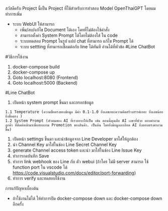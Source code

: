 สวัสดีครับ Project นี้เป็น Project ที่ใช้สำหรับการทำสอบ Model OpenThaiGPT โดยผม ทำการเพิ่ม
- ระบบ WebUI ให้สามารถ
  - เพิ่ม/ลบ/แก้ไข Document ได้เอง โดยที่ไม่ต้องใช้คำสั่ง
  - สามารถตั้งค่า System Prompt ได้โดยไม่ต้องใส่ ใน code
  - ระบบทดสอบ Prompt ในรูป แปป chat ที่สามารถ แก้ไข Prompt ได้
  - ระบบ settting ที่สามารถเชื่อมต่อกับ line ได้ทันที อ่านได้ที่หัวข้อ #Line ChatBot

#วิธีการใช้งาน
  1. docker-compose build
  2. docker-compose up
  3. Goto localhost:8080 (Frontend)
  4. Goto localhost:5000 (Backend)

#Line ChatBot
  1. เปิดหน้า system prompt ขึ้นมา และกรอกข้อมูล
     
    1.1 Temperature (ความซื่อตรงของข้อมูล มีค่า 0.1-1.0 ยิ่งเลขเยอะความคิดสร้างสรรค์เยอะ ยิ่งเลขน้อยยิ่งซื่อตรง )
    1.2 System Prompt (ตัวตนของ AI ที่เราอยากให้เป็น เช่น ตอนนี้คุณคือ AI เลขาที่ช่วย ตอบคำถามลูกค้า ที่ติดต่อเข้ามาเพื่อสอบถาม Promotion ของสินค้า. เป็นต้น โดยยิ่งข้อมูลละเอียด AI ยิ่งตอบตรงคำถามขึ้น)
    
  1. เปิดหน้า settings ขึ้นมา และนำข้อมูลจาก Line Developer มาใส่ให้ถูกต้อง
  2. นำ Channel Key มาใส่ในช่อง Line Secret Channel Key 
  3. generate Channel access token และนำ มาใส่ในช่อง Line Issue Key
  4. ทำการกดบันทึก Save
  5. ทำการ link webhook ของ Line กับ ตัว webui (ถ้าใคร ไม่มี server สามารถ ใช้ function port ใน vscode ได้ https://code.visualstudio.com/docs/editor/port-forwarding)
  6. ทำการ verify และทดสอบใช้งาน

การแก้ปัญหาเบื้องต้น
  - ถ้าใช้งานไม่ได้ ให้ทำการปิด docker-compose down และ docker-compose down อีกครั้ง
